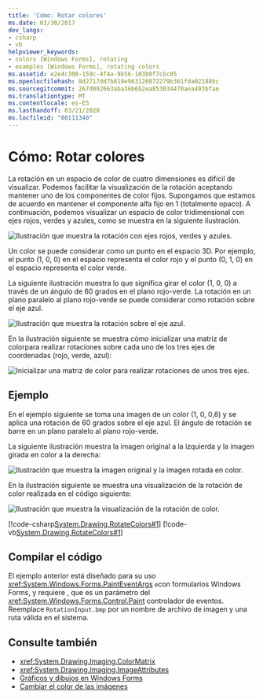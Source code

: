 ```yaml
---
title: 'Cómo: Rotar colores'
ms.date: 03/30/2017
dev_langs:
- csharp
- vb
helpviewer_keywords:
- colors [Windows Forms], rotating
- examples [Windows Forms], rotating colors
ms.assetid: e2e4c300-159c-4f4a-9b56-103b0f7cbc05
ms.openlocfilehash: 8d2717dd7b819e963126072279b361fda02188bc
ms.sourcegitcommit: 267d092663aba36b6b2ea853034470aea493bfae
ms.translationtype: MT
ms.contentlocale: es-ES
ms.lasthandoff: 03/21/2020
ms.locfileid: "80111340"
---
```

# <a name="how-to-rotate-colors"></a>Cómo: Rotar colores
La rotación en un espacio de color de cuatro dimensiones es difícil de visualizar. Podemos facilitar la visualización de la rotación aceptando mantener uno de los componentes de color fijos. Supongamos que estamos de acuerdo en mantener el componente alfa fijo en 1 (totalmente opaco). A continuación, podemos visualizar un espacio de color tridimensional con ejes rojos, verdes y azules, como se muestra en la siguiente ilustración.  
  
 ![Ilustración que muestra la rotación con ejes rojos, verdes y azules.](./media/how-to-rotate-colors/rotation-red-green-blue-axes.gif)  
  
 Un color se puede considerar como un punto en el espacio 3D. Por ejemplo, el punto (1, 0, 0) en el espacio representa el color rojo y el punto (0, 1, 0) en el espacio representa el color verde.  
  
 La siguiente ilustración muestra lo que significa girar el color (1, 0, 0) a través de un ángulo de 60 grados en el plano rojo-verde. La rotación en un plano paralelo al plano rojo-verde se puede considerar como rotación sobre el eje azul.  
  
 ![Ilustración que muestra la rotación sobre el eje azul.](./media/how-to-rotate-colors/rotation-about-blue-axis.gif)  
  
 En la ilustración siguiente se muestra cómo inicializar una matriz de colorpara realizar rotaciones sobre cada uno de los tres ejes de coordenadas (rojo, verde, azul):  
  
 ![Inicializar una matriz de color para realizar rotaciones de unos tres ejes.](./media/how-to-rotate-colors/rotation-about-three-axes.gif)  
  
## <a name="example"></a>Ejemplo  
 En el ejemplo siguiente se toma una imagen de un color (1, 0, 0,6) y se aplica una rotación de 60 grados sobre el eje azul. El ángulo de rotación se barre en un plano paralelo al plano rojo-verde.  
  
 La siguiente ilustración muestra la imagen original a la izquierda y la imagen girada en color a la derecha:  
  
 ![Ilustración que muestra la imagen original y la imagen rotada en color.](./media/how-to-rotate-colors/original-color-rotated-images.png)  
  
 En la ilustración siguiente se muestra una visualización de la rotación de color realizada en el código siguiente:
  
 ![Ilustración que muestra la visualización de la rotación de color.](./media/how-to-rotate-colors/visualization-color-rotation.gif)  
  
 [!code-csharp[System.Drawing.RotateColors#1](~/samples/snippets/csharp/VS_Snippets_Winforms/System.Drawing.RotateColors/CS/Form1.cs#1)]
 [!code-vb[System.Drawing.RotateColors#1](~/samples/snippets/visualbasic/VS_Snippets_Winforms/System.Drawing.RotateColors/VB/Form1.vb#1)]  
  
## <a name="compiling-the-code"></a>Compilar el código  
 El ejemplo anterior está diseñado para su uso <xref:System.Windows.Forms.PaintEventArgs> `e`con formularios Windows Forms, y requiere , que es un parámetro del <xref:System.Windows.Forms.Control.Paint> controlador de eventos. Reemplace `RotationInput.bmp` por un nombre de archivo de imagen y una ruta válida en el sistema.  
  
## <a name="see-also"></a>Consulte también

- <xref:System.Drawing.Imaging.ColorMatrix>
- <xref:System.Drawing.Imaging.ImageAttributes>
- [Gráficos y dibujos en Windows Forms](graphics-and-drawing-in-windows-forms.md)
- [Cambiar el color de las imágenes](recoloring-images.md)
